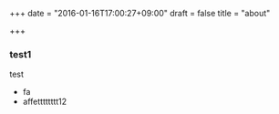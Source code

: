 +++
date = "2016-01-16T17:00:27+09:00"
draft = false
title = "about"

+++

### test1

test

* fa
* affetttttttt12

